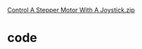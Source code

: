 [Control A Stepper Motor With A Joystick.zip](https://github.com/codingboys49/code/files/7077743/Control.A.Stepper.Motor.With.A.Joystick.zip)
# code
